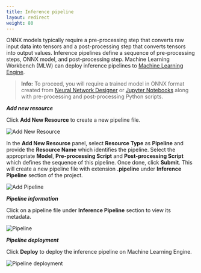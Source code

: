 ```yaml
---
title: Inference pipeline
layout: redirect
weight: 80
---
```


ONNX models typically require a pre-processing step that converts raw input data into tensors and a post-processing step that converts tensors into output values. Inference pipelines define a sequence of pre-processing steps, ONNX model, and post-processing step. Machine Learning Workbench (MLW) can deploy inference pipelines to [Machine Learning Engine](machine-learning/web-app/).

> **Info:** To proceed, you will require a trained model in ONNX format created from [Neural Network Designer](/machine-learning/web-app-mlw/#nn-designer) or [Jupyter Notebooks](/machine-learning/web-app-mlw/#jupyter-integrated) along with pre-processing and post-processing Python scripts.

***Add new resource***

Click **Add New Resource** to create a new pipeline file.

![Add New Resource](/images/zementis/mlw-app-resource-add-new.png)

In the **Add New Resource** panel, select **Resource Type** as **Pipeline** and provide the **Resource Name** which identifies the pipeline. Select the appropriate **Model**, **Pre-processing Script** and **Post-processing Script** which defines the sequence of this pipeline. Once done, click **Submit**. This will create a new pipeline file with extension **.pipeline** under **Inference Pipeline** section of the project.

![Add Pipeline](/images/zementis/mlw-app-resource-add-pipeline.png)

***Pipeline information***

Click on a pipeline file under **Inference Pipeline** section to view its metadata.

![Pipeline](/images/zementis/mlw-app-resource-pipeline.png)

***Pipeline deployment***

Click **Deploy** to deploy the inference pipeline on Machine Learning Engine.

![Pipeline deployment](/images/zementis/mlw-app-resource-pipeline-deploy.png)
